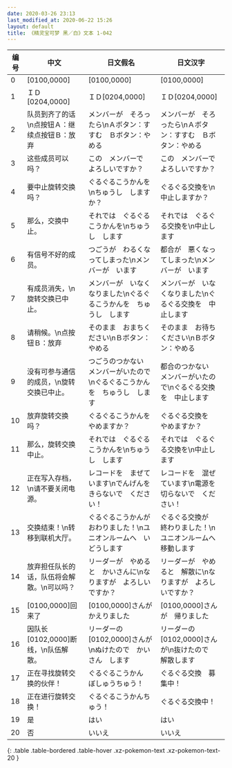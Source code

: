 ```yaml
---
date: 2020-03-26 23:13
last_modified_at: 2020-06-22 15:26
layout: default
title: 《精灵宝可梦 黑／白》文本 1-042
---
```

| 编号 | 中文 | 日文假名 | 日文汉字 |
| ---- | ---- | ---- | --- |
| 0 | [0100,0000] | [0100,0000] | [0100,0000] |
| 1 | ＩＤ[0204,0000] | ＩＤ[0204,0000] | ＩＤ[0204,0000] |
| 2 | 队员到齐了的话\n点按钮Ａ：继续点按钮Ｂ：放弃 | メンバーが　そろったら\nＡボタン：すすむ　Ｂボタン：やめる | メンバーが　そろったら\nＡボタン：すすむ　Ｂボタン：やめる |
| 3 | 这些成员可以吗？ | この　メンバーで　よろしいですか？ | この　メンバーで　よろしいですか？ |
| 4 | 要中止旋转交换吗？ | ぐるぐるこうかんを\nちゅうし　しますか？ | ぐるぐる交換を\n中止しますか？ |
| 5 | 那么，交换中止。 | それでは　ぐるぐるこうかんを\nちゅうし　します | それでは　ぐるぐる交換を\n中止します |
| 6 | 有信号不好的成员。 | つごうが　わるくなってしまった\nメンバーが　います | 都合が　悪くなってしまった\nメンバーが　います |
| 7 | 有成员消失，\n旋转交换已中止。 | メンバーが　いなくなりました\nぐるぐるこうかんを　ちゅうし　します | メンバーが　いなくなりました\nぐるぐる交換を　中止します |
| 8 | 请稍候。\n点按钮Ｂ：放弃 | そのまま　おまちください\nＢボタン：やめる | そのまま　お待ちください\nＢボタン：やめる |
| 9 | 没有可参与通信的成员，\n旋转交换已中止。 | つごうのつかない　メンバーがいたので\nぐるぐるこうかんを　ちゅうし　します | 都合のつかない　メンバーがいたので\nぐるぐる交換を　中止します |
| 10 | 放弃旋转交换吗？ | ぐるぐるこうかんを　やめますか？ | ぐるぐる交換を　やめますか？ |
| 11 | 那么，旋转交换中止。 | それでは　ぐるぐるこうかんを\nちゅうし　します | それでは　ぐるぐる交換を\n中止します |
| 12 | 正在写入存档，\n请不要关闭电源。 | レコードを　まぜています\nでんげんを　きらないで　ください！ | レコードを　混ぜています\n電源を　切らないで　ください！ |
| 13 | 交换结束！\n转移到联机大厅。 | ぐるぐるこうかんが　おわりました！\nユニオンルームへ　いどうします | ぐるぐる交換が　終わりました！\nユニオンルームへ　移動します |
| 14 | 放弃担任队长的话，队伍将会解散。\n可以吗？ | リーダーが　やめると　かいさんに\nなりますが　よろしいですか？ | リーダーが　やめると　解散に\nなりますが　よろしいですか？ |
| 15 | [0100,0000]回来了 | [0100,0000]さんが　かえりました | [0100,0000]さんが　帰りました |
| 16 | 因队长[0102,0000]断线，\n队伍解散。 | リーダーの　[0102,0000]さんが\nぬけたので　かいさん　します | リーダーの　[0102,0000]さんが\n抜けたので　解散します |
| 17 | 正在寻找旋转交换的伙伴！ | ぐるぐるこうかん　ぼしゅうちゅう！ | ぐるぐる交換　募集中！ |
| 18 | 正在进行旋转交换！ | ぐるぐるこうかんちゅう！ | ぐるぐる交換中！ |
| 19 | 是 | はい | はい |
| 20 | 否 | いいえ | いいえ |
{: .table .table-bordered .table-hover .xz-pokemon-text .xz-pokemon-text-20 }